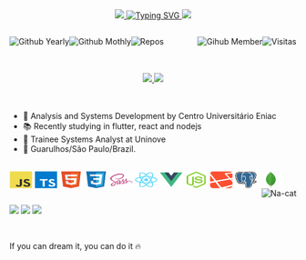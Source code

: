 <div align="center">
 <a href="#">
  <img src="https://media4.giphy.com/media/BLLVLetSfovbdQ7Jif/giphy.gif?cid=ecf05e4777e3yobb0uf8qi01pzfzbim171un26ias9ssshxu&rid=giphy.gif&ct=s" height="50">  
 </a>
 
 <a href="#">
  <img src="https://readme-typing-svg.herokuapp.com?font=Rubik+Marker+Hatch&size=24&duration=4000&pause=500&color=AA86F7&center=true&vCenter=true&width=435&lines=Hi+Guys+%E2%99%A1;Welcome+to+my+Github+Profile!" alt="Typing SVG" />
 </a>
  
 <a href="#">
  <img src="https://media4.giphy.com/media/BLLVLetSfovbdQ7Jif/giphy.gif?cid=ecf05e4777e3yobb0uf8qi01pzfzbim171un26ias9ssshxu&rid=giphy.gif&ct=s" height="50">  
 </a>
</div>



##
<img align="right" alt="Visitas" src="https://visitor-badge.glitch.me/badge?page_id=page.id=natasha-m-oliveira.natasha-m-oliveira&left_text=Visitors">
<img title="Github Yearly commits" alt="Github Yearly" align="left" src="https://badges.strrl.dev/years/natasha-m-oliveira?style=flat&color=bc8cff&logo=github" />
<img title="Github Yearly commits" alt="Github Mothly" align="left" src="https://badges.strrl.dev/commits/monthly/natasha-m-oliveira?style=flat&color=bc8cff" />
<img title="Gihub Member" alt="Gihub Member" align="right" src="https://badges.strrl.dev/contributions/all/natasha-m-oliveira?color=bc8cff" />
<img title="Repos" alt="Repos" align="left" src="https://badges.strrl.dev/repos/natasha-m-oliveira?style=flat&color=bc8cff" />

</br>
</br>

##
<div align="center">
  <a href="#">
    <img width="49.5%" src="https://github-readme-stats.vercel.app/api?username=natasha-m-oliveira&show_icons=true&theme=omni&hide_border=true" />
    <img width="36%" src="https://github-readme-stats.vercel.app/api/top-langs/?username=natasha-m-oliveira&layout=compact&langs_count=7&theme=omni&hide_border=true" />
  </a>
</div>

</br>
</br>

- 📜 Analysis and Systems Development by Centro Universitário Eniac
- 📚 Recently studying in flutter, react and nodejs
- 💼 Trainee Systems Analyst at Uninove
- 📌 Guarulhos/São Paulo/Brazil.
 
<div style="display: inline_block"></br>
 <img align="center" alt="Na-JavaScript" height="30" width="40" src="https://github.com/devicons/devicon/blob/master/icons/javascript/javascript-original.svg">
 <img align="center" alt="Na-TypeScript" height="30" width="40" src="https://github.com/devicons/devicon/blob/master/icons/typescript/typescript-original.svg">
 <img align="center" alt="Na-HTML" height="30" width="40" src="https://raw.githubusercontent.com/devicons/devicon/master/icons/html5/html5-original.svg">
 <img align="center" alt="Na-CSS" height="30" width="40" src="https://raw.githubusercontent.com/devicons/devicon/master/icons/css3/css3-original.svg">
 <img align="center" alt="Na-Sass" height="30" width="40" src="https://raw.githubusercontent.com/devicons/devicon/master/icons/sass/sass-original.svg">
 
 <img align="center" alt="Na-React" height="30" width="40" src="https://github.com/devicons/devicon/blob/master/icons/react/react-original.svg">
 <img align="center" alt="Na-Vue.js" height="30" width="40" src="https://github.com/devicons/devicon/blob/master/icons/vuejs/vuejs-original.svg">
 
 <img align="center" alt="Na-Node.js" height="30" width="40" src="https://github.com/devicons/devicon/blob/master/icons/nodejs/nodejs-original.svg">
 <img align="center" alt="Na-Laravel" height="30" width="40" src="https://github.com/devicons/devicon/blob/master/icons/laravel/laravel-plain.svg">
 
 <img align="center" alt="Na-PostgreSQL" height="30" width="40" src="https://github.com/devicons/devicon/blob/master/icons/postgresql/postgresql-original.svg">
 <img align="center" alt="Na-MongoDB" height="30" width="40" src="https://github.com/devicons/devicon/blob/master/icons/mongodb/mongodb-original.svg">
 <div>
   <img align="right" alt="Na-cat" src="https://giffiles.alphacoders.com/297/2970.gif">
 </div>
</div>

   ##
   
<div>
 <a href="https://www.instagram.com/innocent_girl_q/" target="_blank"><img src="https://img.shields.io/badge/-Instagram-%23E4405F?style=for-the-badge&logo=instagram&logoColor=white" target="_blank"></a>
 <a href = "mailto:natasha.oliveirabusiness@gmail.com"><img src="https://img.shields.io/badge/-Gmail-%23333?style=for-the-badge&logo=gmail&logoColor=white" target="_blank"></a>
 <a href="https://www.linkedin.com/in/natasha-matos-oliveira/" target="_blank"><img src="https://img.shields.io/badge/-LinkedIn-%230077B5?style=for-the-badge&logo=linkedin&logoColor=white" target="_blank"></a> 
</div>

</br><p>If you can dream it, you can do it 🔥</p>
